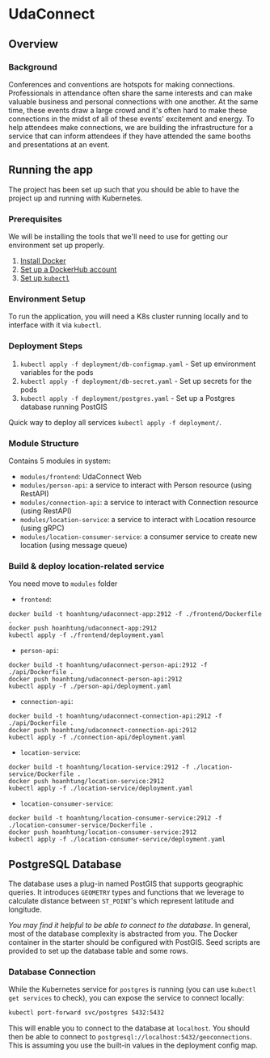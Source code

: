 # UdaConnect
## Overview
### Background
Conferences and conventions are hotspots for making connections. Professionals in attendance often share the same interests and can make valuable business and personal connections with one another. At the same time, these events draw a large crowd and it's often hard to make these connections in the midst of all of these events' excitement and energy. To help attendees make connections, we are building the infrastructure for a service that can inform attendees if they have attended the same booths and presentations at an event.

## Running the app
The project has been set up such that you should be able to have the project up and running with Kubernetes.

### Prerequisites
We will be installing the tools that we'll need to use for getting our environment set up properly.
1. [Install Docker](https://docs.docker.com/get-docker/)
2. [Set up a DockerHub account](https://hub.docker.com/)
3. [Set up `kubectl`](https://rancher.com/docs/rancher/v2.x/en/cluster-admin/cluster-access/kubectl/)

### Environment Setup
To run the application, you will need a K8s cluster running locally and to interface with it via `kubectl`.

### Deployment Steps
1. `kubectl apply -f deployment/db-configmap.yaml` - Set up environment variables for the pods
2. `kubectl apply -f deployment/db-secret.yaml` - Set up secrets for the pods
3. `kubectl apply -f deployment/postgres.yaml` - Set up a Postgres database running PostGIS

Quick way to deploy all services `kubectl apply -f deployment/`.

### Module Structure
Contains 5 modules in system:
- `modules/frontend`: UdaConnect Web
- `modules/person-api`: a service to interact with Person resource (using RestAPI)
- `modules/connection-api`: a service to interact with Connection resource (using RestAPI)
- `modules/location-service`: a service to interact with Location resource (using gRPC)
- `modules/location-consumer-service`: a consumer service to create new location (using message queue)

### Build & deploy location-related service
You need move to `modules` folder
- `frontend`:
```
docker build -t hoanhtung/udaconnect-app:2912 -f ./frontend/Dockerfile .
docker push hoanhtung/udaconnect-app:2912
kubectl apply -f ./frontend/deployment.yaml
```
- `person-api`:
```
docker build -t hoanhtung/udaconnect-person-api:2912 -f ./api/Dockerfile .
docker push hoanhtung/udaconnect-person-api:2912
kubectl apply -f ./person-api/deployment.yaml
```
- `connection-api`:
```
docker build -t hoanhtung/udaconnect-connection-api:2912 -f ./api/Dockerfile .
docker push hoanhtung/udaconnect-connection-api:2912
kubectl apply -f ./connection-api/deployment.yaml
```
- `location-service`:
```
docker build -t hoanhtung/location-service:2912 -f ./location-service/Dockerfile .
docker push hoanhtung/location-service:2912
kubectl apply -f ./location-service/deployment.yaml
```
- `location-consumer-service`:
```
docker build -t hoanhtung/location-consumer-service:2912 -f ./location-consumer-service/Dockerfile .
docker push hoanhtung/location-consumer-service:2912
kubectl apply -f ./location-consumer-service/deployment.yaml
```

## PostgreSQL Database
The database uses a plug-in named PostGIS that supports geographic queries. It introduces `GEOMETRY` types and functions that we leverage to calculate distance between `ST_POINT`'s which represent latitude and longitude.

_You may find it helpful to be able to connect to the database_. In general, most of the database complexity is abstracted from you. The Docker container in the starter should be configured with PostGIS. Seed scripts are provided to set up the database table and some rows.
### Database Connection
While the Kubernetes service for `postgres` is running (you can use `kubectl get services` to check), you can expose the service to connect locally:
```bash
kubectl port-forward svc/postgres 5432:5432
```
This will enable you to connect to the database at `localhost`. You should then be able to connect to `postgresql://localhost:5432/geoconnections`. This is assuming you use the built-in values in the deployment config map.
